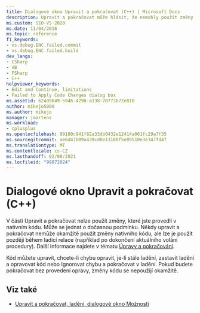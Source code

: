 ```yaml
---
title: Dialogové okno Upravit a pokračovat (C++) | Microsoft Docs
description: Upravit a pokračovat může hlásit, že nemohly použít změny kódu. Zjistěte, proč k tomu může dojít a co můžete dělat.
ms.custom: SEO-VS-2020
ms.date: 11/04/2016
ms.topic: reference
f1_keywords:
- vs.debug.ENC.failed.commit
- vs.debug.ENC.failed.build
dev_langs:
- CSharp
- VB
- FSharp
- C++
helpviewer_keywords:
- Edit and Continue, limitations
- Failed to Apply Code Changes dialog box
ms.assetid: 624d9649-5946-4298-a138-70773b72e810
author: mikejo5000
ms.author: mikejo
manager: jmartens
ms.workload:
- cplusplus
ms.openlocfilehash: 99180c941f82a33db0432e12414a061fc29a7f35
ms.sourcegitcommit: ae6d47b09a439cd0e13180f5e89510e3e347fd47
ms.translationtype: MT
ms.contentlocale: cs-CZ
ms.lasthandoff: 02/08/2021
ms.locfileid: "99872024"
---
```

# <a name="edit-and-continue-dialog-box-c"></a>Dialogové okno Upravit a pokračovat (C++)
V části Upravit a pokračovat nelze použít změny, které jste provedli v nativním kódu. Může se jednat o dočasnou podmínku. Někdy upravit a pokračovat nemůže okamžitě použít změny nativního kódu, ale lze je použít později během ladicí relace (například po dokončení aktuálního volání procedury). Další informace najdete v tématu [Úpravy a pokračování](../debugger/edit-and-continue.md).

 Kód můžete upravit, chcete-li chybu opravit, je-li stále ladění, zastavit ladění a opravovat kód nebo Ignorovat chybu a pokračovat v ladění. Pokud budete pokračovat bez provedení opravy, změny kódu se nepoužijí okamžitě.

## <a name="see-also"></a>Viz také
- [Upravit a pokračovat, ladění, dialogové okno Možnosti](./edit-and-continue.md)